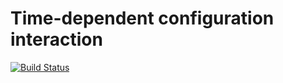 # Time-dependent configuration interaction

[![Build Status](https://travis-ci.com/Schoyen/configuration-interaction.svg?token=MvgH7xLNL8iVfczJpp8Q&branch=master)](https://travis-ci.com/Schoyen/configuration-interaction)
